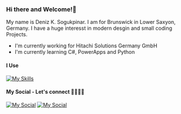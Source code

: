 ### Hi there and Welcome!👋
My name is Deniz K. Sogukpinar. I am for Brunswick in Lower Saxyon, Germany.
I have a huge interesst in modern desgin and small coding Projects.

- I'm currently working for Hitachi Solutions Germany GmbH
- I'm currently learning C#, PowerApps and Python
#### I Use
  [![My Skills](https://skillicons.dev/icons?i=apple,notion,vscode,cs)](https://skillicons.dev)

#### My Social - Let's connect 🫱🏽‍🫲🏽
  [![My Social](https://skillicons.dev/icons?i=instagram)](https://www.instagram.com/denksog?igsh=MTcycmJtZnUzZHIxZw%3D%3D&utm_source=qr)
  [![My Social](https://skillicons.dev/icons?i=linkedin)](https://www.linkedin.com/in/deniz-kemal-so%C4%9Fukp%C4%B1nar-1976061b7/overlay/about-this-profile/?lipi=urn%3Ali%3Apage%3Ad_flagship3_profile_view_base%3Ba8rmikW%2FSguME1DAI7eHzw%3D%3D)

<!--
**DK-So/DK-So** is a ✨ _special_ ✨ repository because its `README.md` (this file) appears on your GitHub profile.

Here are some ideas to get you started:

- 🔭 I’m currently working on ...
- 🌱 I’m currently learning ...
- 👯 I’m looking to collaborate on ...
- 🤔 I’m looking for help with ...
- 💬 Ask me about ...
- 📫 How to reach me: ...
- 😄 Pronouns: ...
- ⚡ Fun fact: ...
-->
